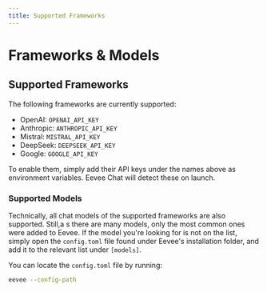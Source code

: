 ```yaml
---
title: Supported Frameworks
---
```


# Frameworks & Models

## Supported Frameworks
The following frameworks are currently supported:

* OpenAI: `OPENAI_API_KEY`
* Anthropic: `ANTHROPIC_API_KEY`
* Mistral: `MISTRAL_API_KEY`
* DeepSeek: `DEEPSEEK_API_KEY`
* Google: `GOOGLE_API_KEY`

To enable them, simply add their API keys under the names above as environment variables. Eevee Chat will detect these on launch.

### Supported Models
Technically, all chat models of the supported frameworks are also supported. Still,a s there are many models, only the most common ones were added
to Eevee. If the model you're looking for is not on the list, simply open the `config.toml` file found under Eevee's installation folder, and add it
to the relevant list under `[models]`.

You can locate the `config.toml` file by running:
```bash
eevee --config-path
```